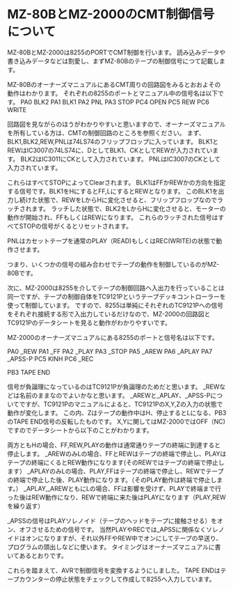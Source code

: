 # MZ-80BとMZ-2000のCMT制御信号について

MZ-80BとMZ-2000は8255のPORTでCMT制御を行います。
読み込みデータや書き込みデータなどは割愛し、まずMZ-80Bのテープの制御信号につて記載します。

MZ-80BのオーナーズマニュアルにあるCMT周りの回路図をみるとおおよその動作はわかります。
それぞれの8255のポートとマニュアル中の信号名は以下です。
PA0	BLK2
PA1	BLK1
PA2	PNL
PA3	STOP
PC4	OPEN
PC5	REW
PC6	WRITE

回路図を見ながらのほうがわかりやすいと思いますので、オーナーズマニュアルを所有している方は、CMTの制御回路のところを参照ください。
まず、BLK1,BLK2,REW,PNLは74LS74のフリップフロップに入っています。
BLK1とREWはIC3007の74LS74に、DとしてBLK1、CKとしてREWが入力されています。
BLK2はIC3011にCKとして入力されています。
PNLはIC3007のCKとして入力されています。

これらはすべてSTOPによってClearされます。
BLK1はFFかREWかの方向を指定する信号です。BLK1をHにするとFF,LにするとREWとなります。
このBLK1を出力し続けた状態で、REWをLからHに変化させると、フリップフロップなのでラッチされます。
ラッチした状態で、BLK2をLからHに変化させると、モーターの動作が開始され、FFもしくはREWになります。
これらのラッチされた信号はすべてSTOPの信号がくるとリセットされます。

PNLはカセットテープを通常のPLAY（READ)もしくはREC(WRITE)の状態で動作させます。

つまり、いくつかの信号の組み合わせでテープの動作を制御しているのがMZ-80Bです。

次に、MZ-2000は8255を介してテープの制御回路へ入出力を行っていることは同一ですが、テープの制御自体をTC9121Pというテープデッキコントローラーを使って制御しています。
ですので、8255は単純にそれぞれのTC9121Pへの信号をそれぞれ接続する形で入出力しているだけなので、MZ-2000の回路図とTC9121Pのデータシートを見ると動作がわかりやすいです。

MZ-2000のオーナーズマニュアルにある8255のポートと信号名は以下です。

PA0	_REW
PA1	_FF
PA2	_PLAY
PA3	_STOP
PA5	_AREW
PA6	_APLAY
PA7	_APSS-P
PC5	KINH
PC6	_REC

PB3	TAPE END

信号が負論理になっているのはTC9121Pが負論理のためだと思います。
_REWなどは名前のままなのでよいかなと思います。
_AREWと_APLAY、_APSS-Pについてですが、TC9121Pのマニュアルによると、TC9121PのX,Y,Zの入力の状態で動作が変化します。
この内、Zはテープの動作中はH、停止するとLになる、PB3のTAPE END信号の反転したものです。
X,Yに関してはMZ-2000ではOFF（NC)ですのでデータシートから以下のことがわかります。

両方ともHの場合、FF,REW,PLAYの動作は通常通りテープの終端に到達すると停止します。
_AREWのみLの場合、FFとREWはテープの終端で停止し、PLAYはテープの終端にくるとREW動作になります(そのREWではテープの終端で停止します）
_APLAYのみLの場合、PLAY,FFはテープの終端で停止し、REWでテープの終端で停止した後、PLAY動作になります。（そのPLAY動作は終端で停止します。）
_APLAY,_AREWともにLの場合、FFは影響を受けず、PLAYで終端まで行った後はREW動作になり、REWで終端に来た後はPLAYになります（PLAY,REWを繰り返す）

_APSSの信号はPLAYソレノイド（テープのヘッドをテープに接触させる）をオン、オフさせるための信号です。
当然PLAYやRECでは_APSSに関係なくソレノイドはオンになりますが、それ以外FFやREW中でオンにしてテープの早送り、プログラムの頭出しなどに使います。
タイミングはオーナーズマニュアルに書いてあるとおりです。

これらを踏まえて、AVRで制御信号を変換するようにしました。
TAPE ENDはテープカウンターの停止状態をチェックして作成して8255へ入力しています。

